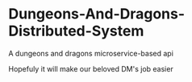 # Dungeons-And-Dragons-Distributed-System
A dungeons and dragons microservice-based api 

Hopefuly it will make our beloved DM's job easier
